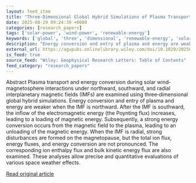 ```yaml
---
layout: feed_item
title: "Three‐Dimensional Global Hybrid Simulations of Plasma Transport and Energy Conversion During Solar Wind‐Magnetosphere Interactions"
date: 2025-08-29 09:24:39 +0000
categories: [research_papers]
tags: ['solar-power', 'wind-power', 'renewable-energy']
keywords: ['global', 'three', 'dimensional', 'renewable-energy', 'solar-power', 'wind-power']
description: "Energy conversion and entry of plasma and energy are weaker when the IMF is northward"
external_url: https://agupubs.onlinelibrary.wiley.com/doi/10.1029/2025GL117084?af=R
is_feed: true
source_feed: "Wiley: Geophysical Research Letters: Table of Contents"
feed_category: "research_papers"
---
```


Abstract Plasma transport and energy conversion during solar wind‐magnetosphere interactions under northward, southward, and radial interplanetary magnetic fields (IMFs) are examined using three‐dimensional global hybrid simulations. Energy conversion and entry of plasma and energy are weaker when the IMF is northward. After the IMF is southward, the inflow of the electromagnetic energy (the Poynting flux) increases, leading to a loading of magnetic energy. Subsequently, a strong energy conversion occurs from the magnetic field to the plasma, leading to an unloading of the magnetic energy. When the IMF is radial, strong disturbances are formed on the magnetopause, but the total ion flux, energy fluxes, and energy conversion are not pronounced. The corresponding ion enthalpy flux and bulk kinetic energy flux are also examined. These analyses allow precise and quantitative evaluations of various space weather effects.

[Read original article](https://agupubs.onlinelibrary.wiley.com/doi/10.1029/2025GL117084?af=R)
